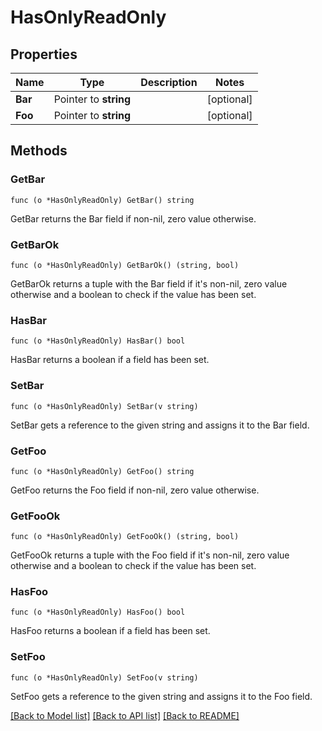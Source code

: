 # HasOnlyReadOnly

## Properties

Name | Type | Description | Notes
------------ | ------------- | ------------- | -------------
**Bar** | Pointer to **string** |  | [optional]
**Foo** | Pointer to **string** |  | [optional]

## Methods

### GetBar

`func (o *HasOnlyReadOnly) GetBar() string`

GetBar returns the Bar field if non-nil, zero value otherwise.

### GetBarOk

`func (o *HasOnlyReadOnly) GetBarOk() (string, bool)`

GetBarOk returns a tuple with the Bar field if it's non-nil, zero value otherwise
and a boolean to check if the value has been set.

### HasBar

`func (o *HasOnlyReadOnly) HasBar() bool`

HasBar returns a boolean if a field has been set.

### SetBar

`func (o *HasOnlyReadOnly) SetBar(v string)`

SetBar gets a reference to the given string and assigns it to the Bar field.

### GetFoo

`func (o *HasOnlyReadOnly) GetFoo() string`

GetFoo returns the Foo field if non-nil, zero value otherwise.

### GetFooOk

`func (o *HasOnlyReadOnly) GetFooOk() (string, bool)`

GetFooOk returns a tuple with the Foo field if it's non-nil, zero value otherwise
and a boolean to check if the value has been set.

### HasFoo

`func (o *HasOnlyReadOnly) HasFoo() bool`

HasFoo returns a boolean if a field has been set.

### SetFoo

`func (o *HasOnlyReadOnly) SetFoo(v string)`

SetFoo gets a reference to the given string and assigns it to the Foo field.


[[Back to Model list]](../README.md#documentation-for-models) [[Back to API list]](../README.md#documentation-for-api-endpoints) [[Back to README]](../README.md)


